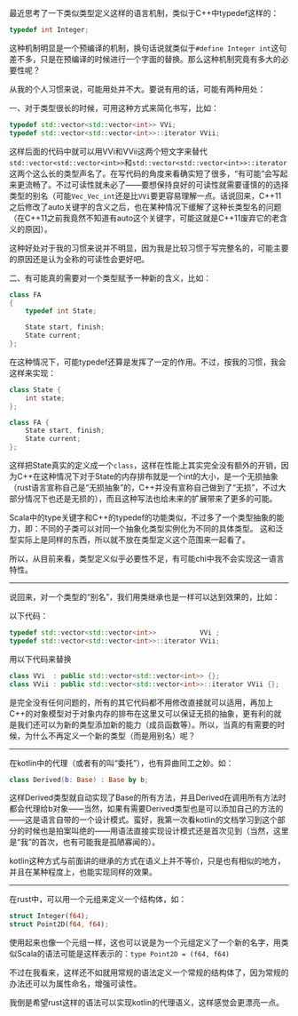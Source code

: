 最近思考了一下类似类型定义这样的语言机制，类似于C++中typedef这样的：

```C
typedef int Integer;
```

这种机制明显是一个预编译的机制，换句话说就类似于```#define Integer int```这句差不多，只是在预编译的时候进行一个字面的替换。那么这种机制究竟有多大的必要性呢？

从我的个人习惯来说，可能用处并不大。要说有用的话，可能有两种用处：

一、对于类型很长的时候，可用这种方式来简化书写，比如：
```C++
typedef std::vector<std::vector<int>> VVi;
typedef std::vector<std::vector<int>>::iterator VVii;
```

这样后面的代码中就可以用VVi和VVii这两个短文字来替代```std::vector<std::vector<int>>```和```std::vector<std::vector<int>>::iterator```这两个这么长的类型声名了。在写代码的角度来看确实短了很多，“有可能”会写起来更流畅了。不过可读性就未必了——要想保持良好的可读性就需要谨慎的的选择类型的别名（可能```Vec_Vec_int```还是比```VVi```要更容易理解一点。话说回来，C++11之后修改了auto关键字的含义之后，也在某种情况下缓解了这种长类型名的问题（在C++11之前我竟然不知道有auto这个关键字，可能这就是C++11废弃它的老含义的原因）。

这种好处对于我的习惯来说并不明显，因为我是比较习惯于写完整名的，可能主要的原因还是认为全称的可读性会更好吧。

二、有可能真的需要对一个类型赋予一种新的含义，比如：

```C++
class FA
{
    typedef int State;

    State start, finish;
    State current;
};
```

在这种情况下，可能typedef还算是发挥了一定的作用。不过，按我的习惯，我会这样来实现：

```C++
class State {
    int state;
};

class FA {
    State start, finish;
    State current;
};
```

这样把State真实的定义成一个```class```，这样在性能上其实完全没有额外的开销，因为C++在这种情况下对于State的内存排布就是一个int的大小，是一个无损抽象（rust语言宣称自己是“无损抽象”的，C++并没有宣称自己做到了“无损”，不过大部分情况下也还是无损的），而且这种写法也给未来的扩展带来了更多的可能。

Scala中的type关键字和C++的typedef的功能类似，不过多了一个类型抽象的能力，即：不同的子类可以对同一个抽象化类型实例化为不同的具体类型。
这和泛型实际上是同样的东西，所以就不放在类型定义这个范围来一起看了。

所以，从目前来看，类型定义似乎必要性不足，有可能chi中我不会实现这一语言特性。

---

说回来，对一个类型的“别名”，我们用类继承也是一样可以达到效果的，比如：

以下代码：
```C++
typedef std::vector<std::vector<int>>           VVi ;
typedef std::vector<std::vector<int>>::iterator VVii;
```
用以下代码来替换
```C++
class VVi  : public std::vector<std::vector<int>> {};
class VVii : public std::vector<std::vector<int>>::iterator VVii {};
```
是完全没有任何问题的，所有的其它代码都不用修改直接就可以适用，再加上C++的对象模型对于对象内存的排布在这里又可以保证无损的抽象，更有利的就是我们还可以为新的类型添加新的能力（成员函数等）。所以，当真的有需要的时候，为什么不再定义一个新的类型（而是用别名）呢？

---

在kotlin中的代理（或者有的叫“委托”），也有异曲同工之妙。如：

```kotlin
class Derived(b: Base) : Base by b;
```
这样Derived类型就自动实现了Base的所有方法，并且Derived在调用所有方法时都会代理给b对象——当然，如果有需要Derived类型也是可以添加自己的方法的——这是语言自带的一个设计模式。蛮好，我第一次看kotlin的文档学习到这个部分的时候也是拍案叫绝的——用语法直接实现设计模式还是首次见到（当然，这里是“我”的首次，也有可能我是孤陋寡闻的）。

kotlin这种方式与前面讲的继承的方式在语义上并不等价，只是也有相似的地方，并且在某种程度上，也能实现同样的效果。

---

在rust中，可以用一个元组来定义一个结构体，如：

```rust
struct Integer(f64);
struct Point2D(f64, f64);
```
使用起来也像一个元组一样，这也可以说是为一个元组定义了一个新的名字，用类似Scala的语法可能是这样表示的：```type Point2D = (f64, f64) ```

不过在我看来，这样还不如就用常规的语法定义一个常规的结构体了，因为常规的办法还可以为属性命名，增强可读性。

我倒是希望rust这样的语法可以实现kotlin的代理语义，这样感觉会更漂亮一点。
